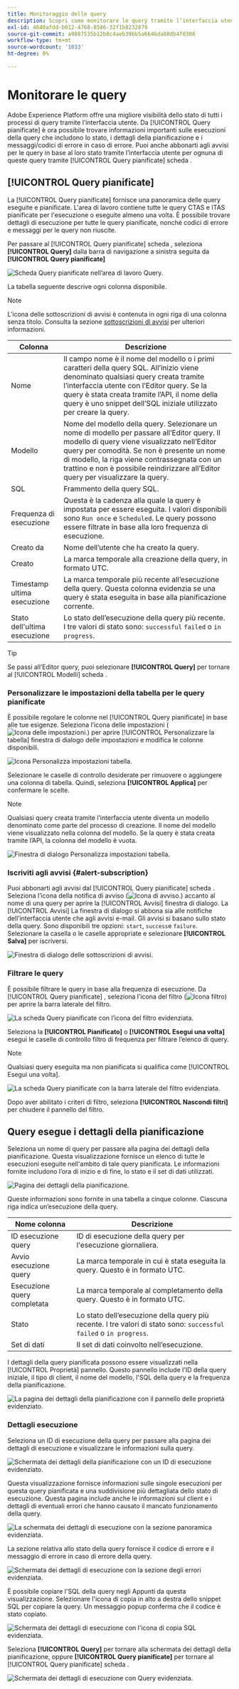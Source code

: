 ```yaml
---
title: Monitoraggio delle query
description: Scopri come monitorare le query tramite l’interfaccia utente del servizio query.
exl-id: 4640afdd-b012-4768-8586-32f1b8232879
source-git-commit: a9887535b12b8c4aeb39bb5a6646da88db4f0308
workflow-type: tm+mt
source-wordcount: '1033'
ht-degree: 0%

---
```


# Monitorare le query

Adobe Experience Platform offre una migliore visibilità dello stato di tutti i processi di query tramite l’interfaccia utente. Da [!UICONTROL Query pianificate] è ora possibile trovare informazioni importanti sulle esecuzioni della query che includono lo stato, i dettagli della pianificazione e i messaggi/codici di errore in caso di errore. Puoi anche abbonarti agli avvisi per le query in base al loro stato tramite l’interfaccia utente per ognuna di queste query tramite [!UICONTROL Query pianificate] scheda .

## [!UICONTROL Query pianificate]

La [!UICONTROL Query pianificate] fornisce una panoramica delle query eseguite e pianificate. L&#39;area di lavoro contiene tutte le query CTAS e ITAS pianificate per l&#39;esecuzione o eseguite almeno una volta. È possibile trovare dettagli di esecuzione per tutte le query pianificate, nonché codici di errore e messaggi per le query non riuscite.

Per passare al [!UICONTROL Query pianificate] scheda , seleziona **[!UICONTROL Query]** dalla barra di navigazione a sinistra seguita da **[!UICONTROL Query pianificate]**

![Scheda Query pianificate nell’area di lavoro Query.](./images/monitor-queries/scheduled-queries.png)

La tabella seguente descrive ogni colonna disponibile.

>[!NOTE]
>
>L’icona delle sottoscrizioni di avvisi è contenuta in ogni riga di una colonna senza titolo. Consulta la sezione [sottoscrizioni di avvisi](#alert-subscription) per ulteriori informazioni.

| Colonna | Descrizione |
|---|---|
| Nome | Il campo nome è il nome del modello o i primi caratteri della query SQL. All’inizio viene denominato qualsiasi query creata tramite l’interfaccia utente con l’Editor query. Se la query è stata creata tramite l’API, il nome della query è uno snippet dell’SQL iniziale utilizzato per creare la query. |
| Modello | Nome del modello della query. Selezionare un nome di modello per passare all’Editor query. Il modello di query viene visualizzato nell’Editor query per comodità. Se non è presente un nome di modello, la riga viene contrassegnata con un trattino e non è possibile reindirizzare all’Editor query per visualizzare la query. |
| SQL | Frammento della query SQL. |
| Frequenza di esecuzione | Questa è la cadenza alla quale la query è impostata per essere eseguita. I valori disponibili sono `Run once` e `Scheduled`. Le query possono essere filtrate in base alla loro frequenza di esecuzione. |
| Creato da | Nome dell’utente che ha creato la query. |
| Creato | La marca temporale alla creazione della query, in formato UTC. |
| Timestamp ultima esecuzione | La marca temporale più recente all’esecuzione della query. Questa colonna evidenzia se una query è stata eseguita in base alla pianificazione corrente. |
| Stato dell&#39;ultima esecuzione | Lo stato dell’esecuzione della query più recente. I tre valori di stato sono: `successful` `failed` o `in progress`. |

>[!TIP]
>
>Se passi all’Editor query, puoi selezionare **[!UICONTROL Query]** per tornare al [!UICONTROL Modelli] scheda .

### Personalizzare le impostazioni della tabella per le query pianificate

È possibile regolare le colonne nel [!UICONTROL Query pianificate] in base alle tue esigenze. Seleziona l’icona delle impostazioni (![Icona delle impostazioni.](./images/monitor-queries/settings-icon.png)) per aprire [!UICONTROL Personalizzare la tabella] finestra di dialogo delle impostazioni e modifica le colonne disponibili.

![Icona Personalizza impostazioni tabella.](./images/monitor-queries/customze-table-settings-icon.png)

Selezionare le caselle di controllo desiderate per rimuovere o aggiungere una colonna di tabella. Quindi, seleziona **[!UICONTROL Applica]** per confermare le scelte.

>[!NOTE]
>
>Qualsiasi query creata tramite l’interfaccia utente diventa un modello denominato come parte del processo di creazione. Il nome del modello viene visualizzato nella colonna del modello. Se la query è stata creata tramite l’API, la colonna del modello è vuota.

![Finestra di dialogo Personalizza impostazioni tabella.](./images/monitor-queries/customize-table-dialog.png)

### Iscriviti agli avvisi {#alert-subscription}

Puoi abbonarti agli avvisi dal [!UICONTROL Query pianificate] scheda . Seleziona l’icona della notifica di avviso (![Icona di avviso.](./images/monitor-queries/alerts-icon.png)) accanto al nome di una query per aprire la [!UICONTROL Avvisi] finestra di dialogo. La [!UICONTROL Avvisi] La finestra di dialogo si abbona sia alle notifiche dell’interfaccia utente che agli avvisi e-mail. Gli avvisi si basano sullo stato della query. Sono disponibili tre opzioni: `start`, `success`e `failure`. Selezionare la casella o le caselle appropriate e selezionare **[!UICONTROL Salva]** per iscriversi.

<!-- This dialog will be updated before release. THe image below will need to be updated inline with these changes. -->

![Finestra di dialogo delle sottoscrizioni di avvisi.](./images/monitor-queries/alert-subscription-dialog.png)

<!-- Link to alert subscriptions doc when available -->

### Filtrare le query

È possibile filtrare le query in base alla frequenza di esecuzione. Da [!UICONTROL Query pianificate] , seleziona l’icona del filtro (![Icona filtro](./images/monitor-queries/filter-icon.png)) per aprire la barra laterale del filtro.

![La scheda Query pianificate con l’icona del filtro evidenziata.](./images/monitor-queries/filter-queries.png)

Seleziona la **[!UICONTROL Pianificato]** o **[!UICONTROL Esegui una volta]** esegui le caselle di controllo filtro di frequenza per filtrare l’elenco di query.

>[!NOTE]
>
>Qualsiasi query eseguita ma non pianificata si qualifica come [!UICONTROL Esegui una volta].

![La scheda Query pianificate con la barra laterale del filtro evidenziata.](./images/monitor-queries/filter-sidebar.png)

Dopo aver abilitato i criteri di filtro, seleziona **[!UICONTROL Nascondi filtri]** per chiudere il pannello del filtro.

## Query esegue i dettagli della pianificazione

Seleziona un nome di query per passare alla pagina dei dettagli della pianificazione. Questa visualizzazione fornisce un elenco di tutte le esecuzioni eseguite nell&#39;ambito di tale query pianificata. Le informazioni fornite includono l’ora di inizio e di fine, lo stato e il set di dati utilizzati.

![Pagina dei dettagli della pianificazione.](./images/monitor-queries/schedule-details.png)

Queste informazioni sono fornite in una tabella a cinque colonne. Ciascuna riga indica un’esecuzione della query.

| Nome colonna | Descrizione |
|---|---|
| ID esecuzione query | ID di esecuzione della query per l&#39;esecuzione giornaliera. |
| Avvio esecuzione query | La marca temporale in cui è stata eseguita la query. Questo è in formato UTC. |
| Esecuzione query completata | La marca temporale al completamento della query. Questo è in formato UTC. |
| Stato | Lo stato dell’esecuzione della query più recente. I tre valori di stato sono: `successful` `failed` o `in progress`. |
| Set di dati | Il set di dati coinvolto nell’esecuzione. |

I dettagli della query pianificata possono essere visualizzati nella [!UICONTROL Proprietà] pannello. Questo pannello include l&#39;ID della query iniziale, il tipo di client, il nome del modello, l&#39;SQL della query e la frequenza della pianificazione.

![La pagina dei dettagli della pianificazione con il pannello delle proprietà evidenziato.](./images/monitor-queries/properties-panel.png)

### Dettagli esecuzione

Seleziona un ID di esecuzione della query per passare alla pagina dei dettagli di esecuzione e visualizzare le informazioni sulla query.

![Schermata dei dettagli della pianificazione con un ID di esecuzione evidenziato.](./images/monitor-queries/navigate-to-run-details.png)

Questa visualizzazione fornisce informazioni sulle singole esecuzioni per questa query pianificata e una suddivisione più dettagliata dello stato di esecuzione. Questa pagina include anche le informazioni sul client e i dettagli di eventuali errori che hanno causato il mancato funzionamento della query.

![La schermata dei dettagli di esecuzione con la sezione panoramica evidenziata.](./images/monitor-queries/query-run-details.png)

La sezione relativa allo stato della query fornisce il codice di errore e il messaggio di errore in caso di errore della query.

![Schermata dei dettagli di esecuzione con la sezione degli errori evidenziata.](./images/monitor-queries/failed-query.png)

È possibile copiare l&#39;SQL della query negli Appunti da questa visualizzazione. Selezionare l&#39;icona di copia in alto a destra dello snippet SQL per copiare la query. Un messaggio popup conferma che il codice è stato copiato.

![Schermata dei dettagli di esecuzione con l&#39;icona di copia SQL evidenziata.](./images/monitor-queries/copy-sql.png)

Seleziona **[!UICONTROL Query]** per tornare alla schermata dei dettagli della pianificazione, oppure **[!UICONTROL Query pianificate]** per tornare al [!UICONTROL Query pianificate] scheda .

![Schermata dei dettagli di esecuzione con Query evidenziata.](./images/monitor-queries/return-navigation.png)
